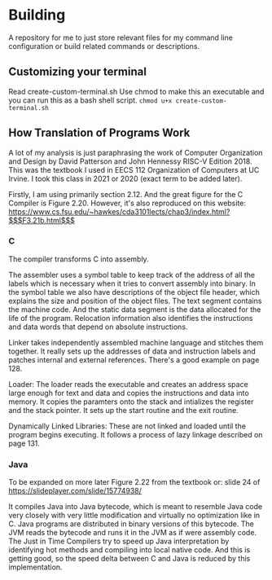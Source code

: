 # Building
A repository for me to just store relevant files for my command line configuration or build related commands or descriptions.

## Customizing your terminal
Read create-custom-terminal.sh
Use chmod to make this an executable and you can run this as a bash shell script.
`chmod u+x create-custom-terminal.sh`

## How Translation of Programs Work
A lot of my analysis is just paraphrasing the work of Computer Organization and Design by David Patterson and John Hennessy RISC-V Edition 2018. This was the textbook I used in EECS 112 Organization of Computers at UC Irvine. I took this class in 2021 or 2020 (exact term to be added later).

Firstly, I am using primarily section 2.12. And the great figure for the C Compiler is Figure 2.20. However, it's also reproduced on this website: https://www.cs.fsu.edu/~hawkes/cda3101lects/chap3/index.html?$$$F3.21b.html$$$

### C
The compiler transforms C into assembly.

The assembler uses a symbol table to keep track of the address of all the labels which is necessary when it tries to convert assembly into binary. In the symbol table we also have descriptions of the object file header, which explains the size and position of the object files. The text segment contains the machine code. And the static data segment is the data allocated for the life of the program. Relocation information also identifies the instructions and data words that depend on absolute instructions.

Linker takes independently assembled machine language and stitches them together. It really sets up the addresses of data and instruction labels and patches internal and external references. There's a good example on page 128.

Loader: The loader reads the executable and creates an address space large enough for text and data and copies the instructions and data into memory. It copies the paramters onto the stack and intializes the register and the stack pointer. It sets up the start routine and the exit routine.

Dynamically Linked Libraries: These are not linked and loaded until the program begins executing. It follows a process of lazy linkage described on page 131.

### Java
To be expanded on more later
Figure 2.22 from the textbook or: slide 24 of https://slideplayer.com/slide/15774938/

It compiles Java into Java bytecode, which is meant to resemble Java code very closely with very little modification and virtually no optimization like in C. Java programs are distributed in binary versions of this bytecode. The JVM reads the bytecode and runs it in the JVM as if were assembly code. The Just in Time Compilers try to speed up Java interpretation by identifying hot methods and compiling into local native code. And this is getting good, so the speed delta between C and Java is reduced by this implementation.

